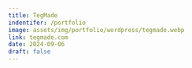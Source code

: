 ```yaml
---
title: TegMade
indentifer: /portfolio
image: assets/img/portfolio/wordpress/tegmade.webp
link: tegmade.com
date: 2024-09-06
draft: false
---
```

